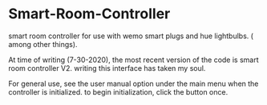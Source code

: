 # Smart-Room-Controller
smart room controller for use with wemo smart plugs and hue lightbulbs. ( among other things).

At time of writing (7-30-2020), the most recent version of the code is smart room controller V2.
writing this interface has taken my soul.

For general use, see the user manual option under the main menu when the controller is initialized.
to begin initialization, click the button once. 